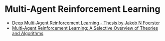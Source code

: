 # Multi-Agent Reinforcement Learning

- [Deep Multi-Agent Reinforcement Learning - Thesis by Jakob N Foerster](https://ora.ox.ac.uk/objects/uuid:a55621b3-53c0-4e1b-ad1c-92438b57ffa4)
- [Multi-Agent Reinforcement Learning: A Selective Overview of Theories and Algorithms](https://arxiv.org/abs/1911.10635)
